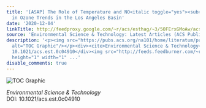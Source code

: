 ```yaml
---
title: '[ASAP] The Role of Temperature and NO<italic toggle="yes"><sub>x</sub></italic>
  in Ozone Trends in the Los Angeles Basin'
date: '2020-12-04'
linkTitle: http://feedproxy.google.com/~r/acs/esthag/~3/5OFErxGMoAw/acs.est.0c04910
source: 'Environmental Science & Technology: Latest Articles (ACS Publications)'
description: '<p><img src="https://pubs.acs.org/na101/home/literatum/publisher/achs/journals/content/esthag/0/esthag.ahead-of-print/acs.est.0c04910/20201204/images/medium/es0c04910_0012.gif"
  alt="TOC Graphic"/></p><div><cite>Environmental Science & Technology</cite></div><div>DOI:
  10.1021/acs.est.0c04910</div><img src="http://feeds.feedburner.com/~r/acs/esthag/~4/5OFErxGMoAw"
  height="1" width="1" ...'
disable_comments: true
---
```

<p><img src="https://pubs.acs.org/na101/home/literatum/publisher/achs/journals/content/esthag/0/esthag.ahead-of-print/acs.est.0c04910/20201204/images/medium/es0c04910_0012.gif" alt="TOC Graphic"/></p><div><cite>Environmental Science & Technology</cite></div><div>DOI: 10.1021/acs.est.0c04910</div><img src="http://feeds.feedburner.com/~r/acs/esthag/~4/5OFErxGMoAw" height="1" width="1" ...